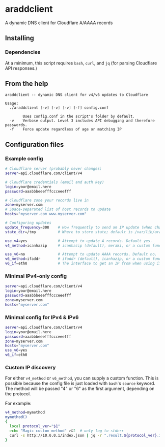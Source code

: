 # araddclient

A dynamic DNS client for Cloudflare A/AAAA records

## Installing
### Dependencies
At a minimum, this script requires `bash`, `curl`, and `jq` (for parsing Cloudflare API responses.)

## From the help
```
araddclient -- dynamic DNS client for v4/v6 updates to Cloudflare

Usage:
  ./araddclient [-v] [-v] [-v] [-f] config.conf

        Uses config.conf in the script's folder by default.
  -v    Verbose output. Level 3 includes API debugging and therefore passwords.
  -f    Force update regardless of age or matching IP
```

## Configuration files
### Example config
```sh
# Cloudflare server (probably never changes)
server=api.cloudflare.com/client/v4

# Cloudflare credentials (email and auth key)
login=your@email.here
password=aaabbbeeefffccceeefff

# Cloudflare zone your records live in
zone=myserver.com
# Space-separated list of host records to update
hosts="myserver.com www.myserver.com"

# Configuring updates
update_frequency=300    # How frequently to send an IP update (when changed); default is 300 seconds.
state_dir=/tmp          # Where to store state; default is /var/lib/araddclient.

use_v4=yes              # Attempt to update A records. Default yes.
v4_method=icanhazip     # icanhazip (default), meraki, or a custom function.

use_v6=no               # Attempt to update AAAA records. Default no.
v6_method=ifaddr        # ifaddr (default), icanhazip, or a custom function.
v6_if=eth0              # The interface to get an IP from when using ifaddr
```

### Minimal IPv4-only config
```sh
server=api.cloudflare.com/client/v4
login=your@email.here
password=aaabbbeeefffccceeefff
zone=myserver.com
hosts="myserver.com"
```

### Minimal config for IPv4 & IPv6
```sh
server=api.cloudflare.com/client/v4
login=your@email.here
password=aaabbbeeefffccceeefff
zone=myserver.com
hosts="myserver.com"
use_v6=yes
v6_if=eth0
```

### Custom IP discovery
For either `v4_method` or `v6_method`, you can supply a custom function. This is possible because the 
config file is just loaded with `bash`'s `source` keyword. The method will be passed "4" or "6" as the
first argument, depending on the protocol.

For example:
```sh
v4_method=mymethod
mymethod()
{
  local protocol_ver="$1"
  echo "Magic custom method" >&2  # only log to stderr
  curl -s http://10.0.0.1/index.json | jq -r ".result.${protocol_ver}.ip"
}
```
